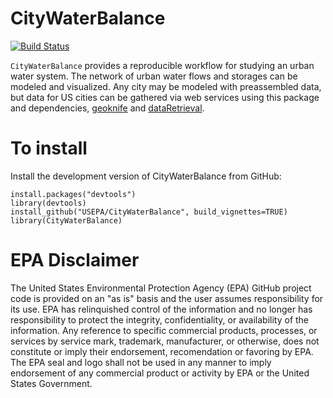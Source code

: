 # CityWaterBalance
[![Build Status](https://travis-ci.org/lerban/CityWaterBalance.svg?branch=master)](https://travis-ci.org/lerban/CityWaterBalance)

`CityWaterBalance` provides a reproducible workflow for studying an urban water
system.  The network of urban water flows and storages can be modeled and 
visualized.  Any city may be modeled with preassembled data, but data for US 
cities can be gathered via web services using this package and dependencies, [geoknife](https://cran.r-project.org/package=geoknife) and 
[dataRetrieval](https://cran.r-project.org/package=dataRetrieval).

# To install
Install the development version of CityWaterBalance from GitHub:
```
install.packages("devtools")
library(devtools)
install_github("USEPA/CityWaterBalance", build_vignettes=TRUE)
library(CityWaterBalance)
```
# EPA Disclaimer
The United States Environmental Protection Agency (EPA) GitHub project code is provided on an "as is" basis and the user assumes responsibility for its use.  EPA has relinquished control of the information and no longer has responsibility to protect the integrity, confidentiality, or availability of the information.  Any reference to specific commercial products, processes, or services by service mark, trademark, manufacturer, or otherwise, does not constitute or imply their endorsement, recomendation or favoring by EPA.  The EPA seal and logo shall not be used in any manner to imply endorsement of any commercial product or activity by EPA or the United States Government.